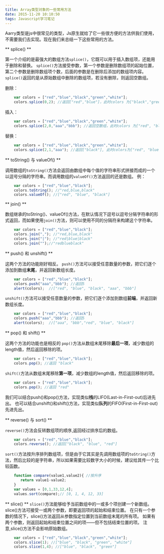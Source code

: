 ```yaml
---
title: Array类型对象的一些常用方法
date: 2015-11-20 10:10:50
tags: Javascript学习笔记
---
```


Aarry类型是js中很常见的类型，Js原生就给了它一些很方便的方法供我们使用，不需要我们去实现。现在我们来总结一下这些常用的方法。
<!-- more -->
** splice() **

第一个介绍的是最强大的数组方法`splice()`，它既可以用于插入数组项，还能用于删除和替换。
`splice()`方法接受参数，第一个参数是删除数组项的起始位置，第二个参数是删除数组项个数，后面的参数是在删除后添加的数组项内容。
`splice()`返回的是从原始数组中删除的数组项，若没有删除，则返回空数组。

删除：
```javascript
    var colors = ["red","blue","black","green","white"]; 
    colors.splice(0,2); //返回["red","blue"]，此时colors 为["black","green","white"]
```
插入：
```javascript
    var colors = ["red","blue","black","green","white"]; 
    colors.splice(2,0,"aaa","bbb"); //返回空数组，此时colors 为["red", "blue", "aaa", "bbb", "black", "green", "white"]
```
替换：
```javascript
    var colors = ["red","blue","black","green","white"]; 
    colors.splice(2,1,"aaa"); //返回["black"], 此时colors为["red", "blue","aaa", "green", "white"]
```
** toString() 与 valueOf() **

调用数组的`toString()`方法会返回由数组中每个值的字符串形式拼接而成的一个以逗号分隔的字符串。而调用数组的`valueOf()`方法返回的还是数组。
例：
```javascript
    var colors = ["red","blue","black"];
    colors.toString(); //"red,blue,black"
    colors.valueOf(); //["red", "blue", "black"] 
```
** join() **

数组继承的toString()、valueOf()方法，在默认情况下逗号以逗号分隔字符串的形式返回，而如果使用`join()`方法，则可以使用不同的分隔符来构建这个字符串。
```javascript
    var colors = ["red","blue","black"];
    colors.join(","); //"red,blue,black"
    colors.join("|"); //"red|blue|black"
    colors.join("");//"redblueblack"
```
** push() 和 unshift() **

这两个方法的功能刚好相反。
`push()`方法可以接受任意数量的参数，把它们逐个添加到数组**末尾**，并返回新数组长度。
```javascript
    var colors = ["red","blue","black"];
    colors.push("aaa","bbb"); //返回5
    alert(colors);  //["red", "blue", "black", "aaa", "bbb"]
```
`unshift()`方法可以接受任意数量的参数，把它们逐个添加到数组**前端**，并返回新数组长度。
```javascript
    var colors = ["red","blue","black"];
    colors.push("aaa","bbb"); //返回5
    alert(colors);  //["aaa", "bbb","red", "blue", "black"]
```
** pop() 和 shift() **

这两个方法的功能也是相反的
`pop()`方法从数组末尾移除**最后一项**，减少数组的length值，然后返回移除的项。
```javascript
    var colors = ["red","blue","black"];
    colors.pop(); //返回 "black"
```
`shift()`方法从数组末尾移除**第一项**，减少数组的length值，然后返回移除的项。
```javascript
    var colors = ["red","blue","black"];
    colors.pop(); //返回 "red"
```
我们可以结合push()和pop()方法，实现类似**栈**的LIFO(Last-in-First-out)后进先出。
也可以结合unshift()和shift()方法，实现类似**队列**的FIFO(First-in-First-out)先进先出。

** reverse() 与 sort() **

`reverse()`方法会反转数组项的顺序,返回经过排序后的数组。
```javascript
    var colors = ["red","blue","black"];
    colors.reverse(); //返回["black", "blue", "red"]
```
`sort()`方法按升序排列数组项，但是由于它其实是先调用数组项的`toString()`方法，然后比较的是字符串，所以如果需要比较数字大小的时候，建议给其传一个比较函数。
```javascript
    function compare(value1,value2){ //按升序
       return value1-value2;
    }
    var values = [0,1,33,12,4];
    values.sort(compare);// [0, 1, 4, 12, 33]
```
** slice() **
`slice()`方法能够给予当前数组中的一或多个项创建一个新数组。slice()方法可接受一或两个参数，即要返回项的起始和结束位置。
在只有一个参数的情况下，slice()方法返回从参数指定位置到当前数组末尾的所有项。
如果有两个参数，则返回起始和结束位置之间的项——但不包括结束位置的项。 注意,slice()方法不会影响原始数组。
```javascript
    var colors = ["red","blue","black","green","white"];
    colors.slice(1); //["blue", "black", "green", "white"]
    colors.slice(1,4); //["blue", "black", "green"]
```
